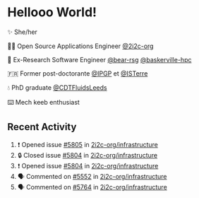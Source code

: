 # Hellooo World!

✨ She/her

👩‍💻 Open Source Applications Engineer [@2i2c-org](https://2i2c.org/)

🐻 Ex-Research Software Engineer [@bear-rsg](https://github.com/bear-rsg) [@baskerville-hpc](https://github.com/baskerville-hpc) 

🇫🇷 Former post-doctorante [@IPGP](https://github.com/IPGP) et [@ISTerre](https://www.isterre.fr/) 

💧 PhD graduate [@CDTFluidsLeeds](https://fluid-dynamics.leeds.ac.uk/) 

⌨️ Mech keeb enthusiast 

## Recent Activity 

<!--START_SECTION:activity-->
1. ❗ Opened issue [#5805](https://github.com/2i2c-org/infrastructure/issues/5805) in [2i2c-org/infrastructure](https://github.com/2i2c-org/infrastructure)
2. 🔒 Closed issue [#5804](https://github.com/2i2c-org/infrastructure/issues/5804) in [2i2c-org/infrastructure](https://github.com/2i2c-org/infrastructure)
3. ❗ Opened issue [#5804](https://github.com/2i2c-org/infrastructure/issues/5804) in [2i2c-org/infrastructure](https://github.com/2i2c-org/infrastructure)
4. 🗣 Commented on [#5552](https://github.com/2i2c-org/infrastructure/issues/5552#issuecomment-2749000000) in [2i2c-org/infrastructure](https://github.com/2i2c-org/infrastructure)
5. 🗣 Commented on [#5764](https://github.com/2i2c-org/infrastructure/issues/5764#issuecomment-2747518076) in [2i2c-org/infrastructure](https://github.com/2i2c-org/infrastructure)
<!--END_SECTION:activity-->
